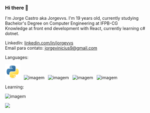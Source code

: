 ### Hi there 👋

<p align="center">

I'm Jorge Castro aka Jorgevvs. I'm 19 years old, currently studying Bachelor's Degree on Computer Engineering at IFPB-CG<br/>
Knowledge at front end development with React, currently learning c# dotnet.<br/>
  
LinkedIn: [linkedin.com/in/jorgevvs](https://www.linkedin.com/in/jorgevvs)<br/>
Email para contato: jorgevinicius9@gmail.com<br/>

Languages:

<img src="https://raw.githubusercontent.com/devicons/devicon/master/icons/python/python-original.svg" alt="imagem" width="50"> &nbsp;
<img src="https://upload.wikimedia.org/wikipedia/commons/thumb/9/99/Unofficial_JavaScript_logo_2.svg/1200px-Unofficial_JavaScript_logo_2.svg.png" alt="imagem" width="50"> &nbsp;
<img src="https://bognarjunior.files.wordpress.com/2018/09/typescript.png" alt="imagem" width="50"> &nbsp;
<img src="https://exceptionnotfound.net/content/images/2020/09/C_Sharp_logo.svg" alt="imagem" width="50"> &nbsp;
  <img src="https://www.blockachain.gr/wp-content/uploads/2018/03/java-coffee-cup-logo.png" alt="imagem" width="50"> &nbsp;
  
  
Learning:

<img src="https://cdn.iconscout.com/icon/free/png-256/microsoft-dot-net-1175176.png" alt="imagem" width="50"> &nbsp;



<img height="180em" src="https://github-readme-stats.vercel.app/api/top-langs/?username=jorgevvs&layout=compact&langs_count=7&theme=dracula"/> </a>
